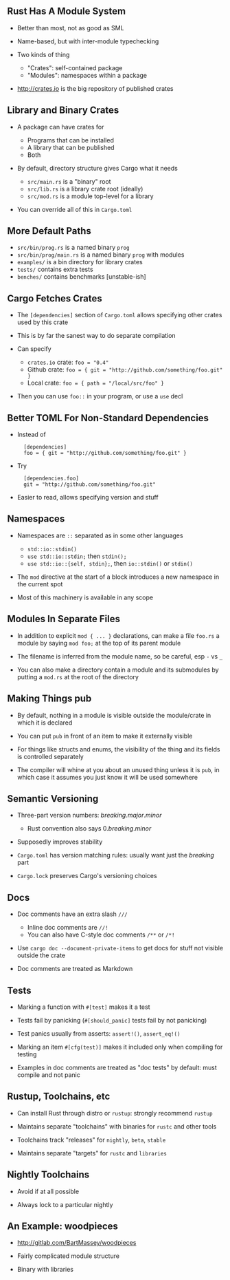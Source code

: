 ## Rust Has A Module System

* Better than most, not as good as SML

* Name-based, but with inter-module typechecking

* Two kinds of thing
    * "Crates": self-contained package
    * "Modules": namespaces within a package

* <http://crates.io> is the big repository of published
  crates
  
## Library and Binary Crates

* A package can have crates for

    * Programs that can be installed
    * A library that can be published
    * Both

* By default, directory structure gives Cargo what it needs
    * `src/main.rs` is a "binary" root
    * `src/lib.rs` is a library crate root (ideally)
    * `src/mod.rs` is a module top-level for a library

* You can override all of this in `Cargo.toml`

## More Default Paths

* `src/bin/prog.rs` is a named binary `prog`
* `src/bin/prog/main.rs` is a named binary `prog` with modules
* `examples/` is a bin directory for library crates
* `tests/` contains extra tests
* `benches/` contains benchmarks [unstable-ish]
 
## Cargo Fetches Crates

* The `[dependencies]` section of `Cargo.toml` allows
  specifying other crates used by this crate

* This is by far the sanest way to do separate compilation

* Can specify
    * `crates.io` crate: `foo = "0.4"`
    * Github crate: `foo = { git = "http://github.com/something/foo.git" }`
    * Local crate: `foo = { path = "/local/src/foo" }`

* Then you can use `foo::` in your program, or use a `use`
  decl

## Better TOML For Non-Standard Dependencies

* Instead of

        [dependencies]
        foo = { git = "http://github.com/something/foo.git" }

* Try 

        [dependencies.foo]
        git = "http://github.com/something/foo.git"

* Easier to read, allows specifying version and stuff

## Namespaces

* Namespaces are `::` separated as in some other languages
    * `std::io::stdin()`
    * `use std::io::stdin;` then `stdin();`
    * `use std::io::{self, stdin};`, then `io::stdin()` or `stdin()`

* The `mod` directive at the start of a block introduces a
  new namespace in the current spot

* Most of this machinery is available in any scope
  
## Modules In Separate Files

* In addition to explicit `mod { ... }` declarations, can
  make a file `foo.rs` a module by saying `mod foo;` at the
  top of its parent module

* The filename is inferred from the module name, so be
  careful, esp `-` vs `_`

* You can also make a directory contain a module and its
  submodules by putting a `mod.rs` at the root of the
  directory

## Making Things pub

* By default, nothing in a module is visible outside the
  module/crate in which it is declared

* You can put `pub` in front of an item to make it
  externally visible

* For things like structs and enums, the visibility of the
  thing and its fields is controlled separately

* The compiler will whine at you about an unused thing
  unless it is `pub`, in which case it assumes you just know
  it will be used somewhere

## Semantic Versioning

* Three-part version numbers: *breaking*.*major*.*minor*

    * Rust convention also says 0.*breaking*.*minor*

* Supposedly improves stability

* `Cargo.toml` has version matching rules: usually want
  just the *breaking* part

* `Cargo.lock` preserves Cargo's versioning choices

## Docs

* Doc comments have an extra slash `///`
  * Inline doc comments are `//!`
  * You can also have C-style doc comments `/**` or `/*!`

* Use `cargo doc --document-private-items` to get docs for
  stuff not visible outside the crate

* Doc comments are treated as Markdown

## Tests

* Marking a function with `#[test]` makes it a test

* Tests fail by panicking (`#[should_panic]` tests fail by
  not panicking)

* Test panics usually from asserts: `assert!()`, `assert_eq!()`

* Marking an item `#[cfg(test)]` makes it included only
  when compiling for testing

* Examples in doc comments are treated as "doc tests" by
  default: must compile and not panic

## Rustup, Toolchains, etc

* Can install Rust through distro or `rustup`: strongly
  recommend `rustup`

* Maintains separate "toolchains" with binaries for
  `rustc` and other tools

* Toolchains track "releases" for `nightly`, `beta`, `stable`

* Maintains separate "targets" for `rustc` and `libraries`

## Nightly Toolchains

* Avoid if at all possible

* Always lock to a particular nightly

## An Example: woodpieces

* <http://gitlab.com/BartMassey/woodpieces>

* Fairly complicated module structure

* Binary with libraries

